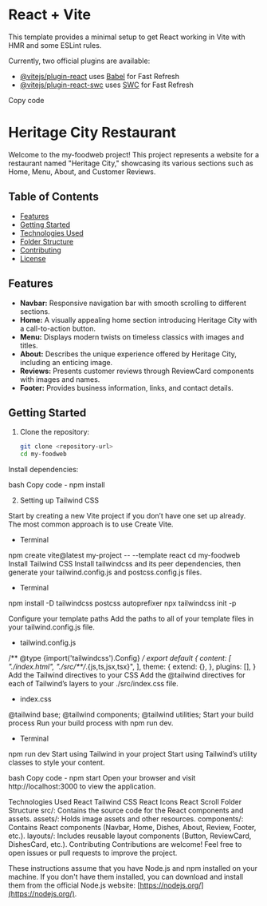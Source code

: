 # React + Vite

This template provides a minimal setup to get React working in Vite with HMR and some ESLint rules.

Currently, two official plugins are available:

- [@vitejs/plugin-react](https://github.com/vitejs/vite-plugin-react/blob/main/packages/plugin-react/README.md) uses [Babel](https://babeljs.io/) for Fast Refresh
- [@vitejs/plugin-react-swc](https://github.com/vitejs/vite-plugin-react-swc) uses [SWC](https://swc.rs/) for Fast Refresh


Copy code
# Heritage City Restaurant 

Welcome to the my-foodweb project! This project represents a website for a restaurant named "Heritage City," showcasing its various sections such as Home, Menu, About, and Customer Reviews.

## Table of Contents
- [Features](#features)
- [Getting Started](#getting-started)
- [Technologies Used](#technologies-used)
- [Folder Structure](#folder-structure)
- [Contributing](#contributing)
- [License](#license)

## Features
- **Navbar:** Responsive navigation bar with smooth scrolling to different sections.
- **Home:** A visually appealing home section introducing Heritage City with a call-to-action button.
- **Menu:** Displays modern twists on timeless classics with images and titles.
- **About:** Describes the unique experience offered by Heritage City, including an enticing image.
- **Reviews:** Presents customer reviews through ReviewCard components with images and names.
- **Footer:** Provides business information, links, and contact details.

## Getting Started
1. Clone the repository:
   ```bash
   git clone <repository-url>
   cd my-foodweb
Install dependencies:

bash
Copy code - npm install 


2. Setting up Tailwind CSS

Start by creating a new Vite project if you don’t have one set up already. The most common approach is to use Create Vite.

 - Terminal

npm create vite@latest my-project -- --template react
cd my-foodweb
Install Tailwind CSS
Install tailwindcss and its peer dependencies, then generate your tailwind.config.js and postcss.config.js files.

 - Terminal

npm install -D tailwindcss postcss autoprefixer
npx tailwindcss init -p


Configure your template paths
Add the paths to all of your template files in your tailwind.config.js file.

 - tailwind.config.js

/** @type {import('tailwindcss').Config} */
export default {
  content: [
    "./index.html",
    "./src/**/*.{js,ts,jsx,tsx}",
  ],
  theme: {
    extend: {},
  },
  plugins: [],
}
Add the Tailwind directives to your CSS
Add the @tailwind directives for each of Tailwind’s layers to your ./src/index.css file.

 - index.css

@tailwind base;
@tailwind components;
@tailwind utilities;
Start your build process
Run your build process with npm run dev.

 - Terminal

npm run dev
Start using Tailwind in your project
Start using Tailwind’s utility classes to style your content.

bash
Copy code - npm start
Open your browser and visit http://localhost:3000 to view the application.

Technologies Used
React
Tailwind CSS
React Icons
React Scroll
Folder Structure
src/: Contains the source code for the React components and assets.
assets/: Holds image assets and other resources.
components/: Contains React components (Navbar, Home, Dishes, About, Review, Footer, etc.).
layouts/: Includes reusable layout components (Button, ReviewCard, DishesCard, etc.).
Contributing
Contributions are welcome! Feel free to open issues or pull requests to improve the project.

These instructions assume that you have Node.js and npm installed on your machine. If you don't have them installed, you can download and install them from the official Node.js website: [https://nodejs.org/](https://nodejs.org/).
